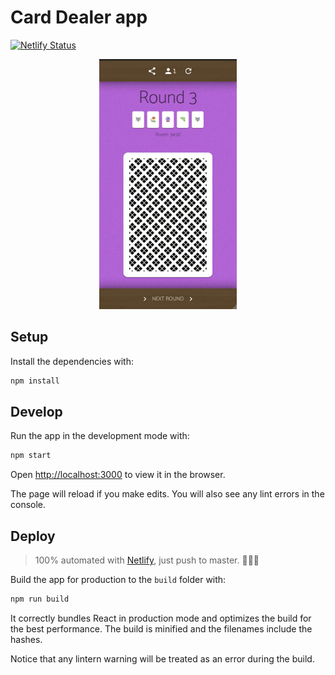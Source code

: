 # Card Dealer app

[![Netlify Status](https://api.netlify.com/api/v1/badges/17eb94b6-6fcc-4dad-80e5-cde787a090ed/deploy-status)](https://app.netlify.com/sites/emojidealer/deploys)

<p align="center">
  <img height="400" src="docs/preview.gif" />
</p>

## Setup

Install the dependencies with:

```bash
npm install
```

## Develop

Run the app in the development mode with:

```bash
npm start
```

Open [http://localhost:3000](http://localhost:3000) to view it in the browser.

The page will reload if you make edits. You will also see any lint errors in the console.

## Deploy

> 100% automated with [Netlify](https://app.netlify.com/sites/card-dealer), just push to master. 🧙🏻‍♂️

Build the app for production to the `build` folder with:

```bash
npm run build
```

It correctly bundles React in production mode and optimizes the build for the best performance.
The build is minified and the filenames include the hashes.

Notice that any lintern warning will be treated as an error during the build.
